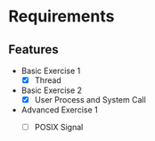 # Requirements

## Features

- Basic Exercise 1
    - [x] Thread   
- Basic Exercise 2 
    - [x] User Process and System Call 
- Advanced Exercise 1 
    - [ ] POSIX Signal  


